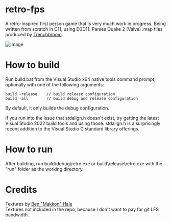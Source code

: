 # retro-fps

A retro-inspired first person game that is very much work in progress. Being written from scratch in C11, using D3D11. Parses Quake 2 (Valve) .map files produced by [Trenchbroom](https://trenchbroom.github.io/).

![image](https://user-images.githubusercontent.com/49493579/200708346-d0978c96-88c5-4fef-b149-7a0d56ffec25.png)

# How to build
Run build.bat from the Visual Studio x64 native tools command prompt, optionally with one of the following arguments:  
```
build -release    // build release configuration  
build -all        // build debug and release configuration  
```
  
By default, it only builds the debug configuration.

If you run into the issue that stdalign.h doesn't exist, try getting the latest Visual Studio 2022 build tools and using those. stdalign.h is a surprisingly recent addition to the Visual Studio C standard library offerings.

# How to run

After building, run build\debug\retro.exe or build\release\retro.exe with the "run" folder as the working directory.

# Credits
Textures by [Ben "Makkon" Hale](https://twitter.com/makkon_art/)  
Textures not included in the repo, because I don't want to pay for git LFS bandwidth.

